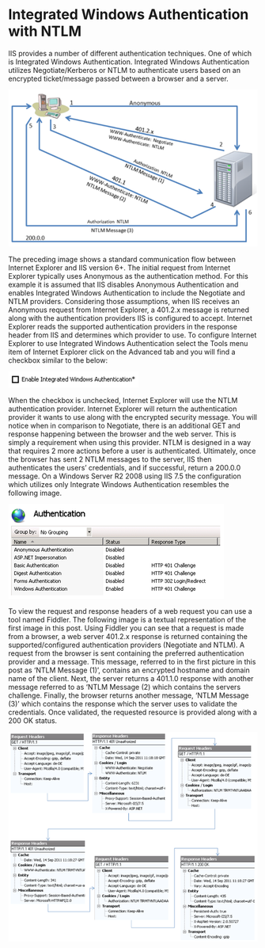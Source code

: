 # Integrated Windows Authentication with NTLM

IIS provides a number of different authentication techniques.  One of which is Integrated Windows Authentication.  Integrated Windows Authentication utilizes Negotiate/Kerberos or NTLM to authenticate users based on an encrypted ticket/message passed between a browser and a server.

![Integrated Windows Authentication with NTLM][FIGURE1]

The preceding image shows a standard communication flow between Internet Explorer and IIS version 6+. The initial request from Internet Explorer typically uses Anonymous as the authentication method.  For this example it is assumed that IIS disables Anonymous Authentication and enables Integrated Windows Authentication to include the Negotiate and NTLM providers.  Considering those assumptions, when IIS receives an Anonymous request from Internet Explorer, a 401.2.x message is returned along with the authentication providers IIS is configured to accept.
Internet Explorer reads the supported authentication providers in the response header from IIS and determines which provider to use.  To configure Internet Explorer to use Integrated Windows Authentication select the Tools menu item of Internet Explorer click on the Advanced tab and you will find a checkbox similar to the below:

![Integrated Windows Authentication with NTLM Enable][FIGURE2]

When the checkbox is unchecked, Internet Explorer will use the NTLM authentication provider.  Internet Explorer will return the authentication provider it wants to use along with the encrypted security message.  You will notice when in comparison to Negotiate, there is an additional GET and response happening between the browser and the web server.  This is simply a requirement when using this provider.  NTLM is designed in a way that requires 2 more actions before a user is authenticated.  Ultimately, once the browser has sent 2 NTLM messages to the server, IIS then authenticates the users’ credentials, and if successful, return a 200.0.0 message.
On a Windows Server R2 2008 using IIS 7.5 the configuration which utilizes only Integrate Windows Authentication resembles the following image.

![Integrated Windows Authentication with NTLM in IIS][FIGURE3]

To view the request and response headers of a web request you can use a tool named Fiddler.  The following image is a textual representation of the first image in this post.  Using Fiddler you can see that a request is made from a browser, a web server 401.2.x response is returned containing the supported/configured authentication providers (Negotiate and NTLM).  A request from the browser is sent containing the preferred authentication provider and a message.  This message, referred to in the first picture in this post as ‘NTLM Message (1)’, contains an encrypted hostname and domain name of the client.  Next, the server returns a 401.1.0 response with another message referred to as ‘NTLM Message (2) which contains the servers challenge.  Finally, the browser returns another message, ‘NTLM Message (3)’ which contains the response which the server uses to validate the credentials.  Once validated, the requested resource is provided along with a 200 OK status.

![Integrated Windows Authentication with NTLM Request and Response headers][FIGURE4]

[FIGURE1]: ../images/msdn-0006.png "Figure 1, Integrated Windows Authentication with NTLM"
[FIGURE2]: ../images/msdn-0007.png "Figure 2, Integrated Windows Authentication with NTLM Enable"
[FIGURE3]: ../images/msdn-0008.png "Figure 3, Integrated Windows Authentication with NTLM in IIS"
[FIGURE4]: ../images/msdn-0009.png "Figure 4, Integrated Windows Authentication with NTLM Request and Response headers"

